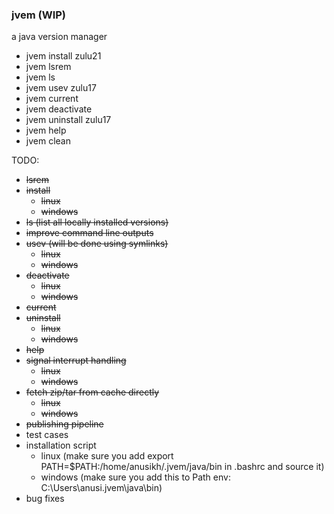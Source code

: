 ### jvem (WIP)

a java version manager

- jvem install zulu21
- jvem lsrem
- jvem ls
- jvem usev zulu17
- jvem current
- jvem deactivate
- jvem uninstall zulu17
- jvem help
- jvem clean

TODO:

- ~~lsrem~~
- ~~install~~
  - ~~linux~~
  - ~~windows~~
- ~~ls (list all locally installed versions)~~
- ~~improve command line outputs~~
- ~~usev (will be done using symlinks)~~
  - ~~linux~~
  - ~~windows~~
- ~~deactivate~~
  - ~~linux~~
  - ~~windows~~
- ~~current~~
- ~~uninstall~~
  - ~~linux~~
  - ~~windows~~
- ~~help~~
- ~~signal interrupt handling~~
  - ~~linux~~
  - ~~windows~~
- ~~fetch zip/tar from cache directly~~
  - ~~linux~~
  - ~~windows~~
- ~~publishing pipeline~~
- test cases
- installation script
  - linux (make sure you add export PATH=$PATH:/home/anusikh/.jvem/java/bin in .bashrc and source it)
  - windows (make sure you add this to Path env: C:\Users\anusi\.jvem\java\bin)
- bug fixes
